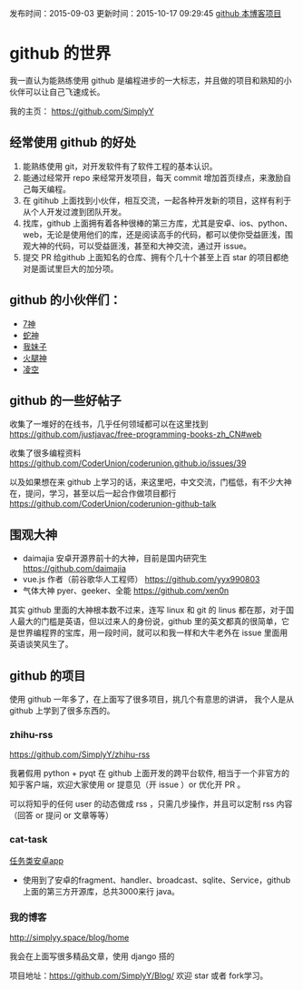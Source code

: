 发布时间：2015-09-03
更新时间：2015-10-17 09:29:45
[github 本博客项目](https://github.com/SimplyY/Blog/)


# github 的世界
我一直认为能熟练使用 github 是编程进步的一大标志，并且做的项目和熟知的小伙伴可以让自己飞速成长。

我的主页： https://github.com/SimplyY

## 经常使用 github 的好处

1. 能熟练使用 git，对开发软件有了软件工程的基本认识。
2. 能通过经常开 repo 来经常开发项目，每天 commit 增加首页绿点，来激励自己每天编程。
3. 在 gitihub 上面找到小伙伴，相互交流，一起各种开发新的项目，这样有利于从个人开发过渡到团队开发。
4. 找库，github 上面拥有着各种很棒的第三方库，尤其是安卓、ios、python、web，无论是使用他们的库，还是阅读高手的代码，都可以使你受益匪浅，围观大神的代码，可以受益匪浅，甚至和大神交流，通过开 issue。
5. 提交 PR 给github 上面知名的仓库、拥有个几十个甚至上百 star 的项目都绝对是面试里巨大的加分项。

## github 的小伙伴们：
- [7神](https://github.com/7sDream)
- [蛇神](https://github.com/CodeFalling)
- [我妹子](https://github.com/putiwangsheng)
- [火腿神](https://github.com/semprathlon)
- [凌空](https://github.com/disoul)



## github 的一些好帖子

收集了一堆好的在线书，几乎任何领域都可以在这里找到 https://github.com/justjavac/free-programming-books-zh_CN#web

收集了很多编程资料 https://github.com/CoderUnion/coderunion.github.io/issues/39

以及如果想在来 github 上学习的话，来这里吧，中文交流，门槛低，有不少大神在，提问，学习，甚至以后一起合作做项目都行
https://github.com/CoderUnion/coderunion-github-talk

## 围观大神
- daimajia 安卓开源界前十的大神，目前是国内研究生 https://github.com/daimajia
- vue.js 作者（前谷歌华人工程师） https://github.com/yyx990803
- 气体大神 pyer、geeker、全能 https://github.com/xen0n

其实 github 里面的大神根本数不过来，连写 linux 和 git 的 linus 都在那，对于国人最大的门槛是英语，但以过来人的身份说，github 里的英文都真的很简单，它是世界编程界的宝库，用一段时间，就可以和我一样和大牛老外在 issue 里面用英语谈笑风生了。

## github 的项目
使用 github 一年多了，在上面写了很多项目，挑几个有意思的讲讲， 我个人是从 github 上学到了很多东西的。

### zhihu-rss

https://github.com/SimplyY/zhihu-rss

我暑假用 python + pyqt 在 github 上面开发的跨平台软件, 相当于一个非官方的知乎客户端，欢迎大家使用 or 提意见（开 issue ）or 优化开 PR 。

可以将知乎的任何 user 的动态做成 rss ，只需几步操作，并且可以定制 rss 内容（回答 or 提问 or 文章等等）

### cat-task

[任务类安卓app](https://github.com/jnSimpler/KillExam)

- 使用到了安卓的fragment、handler、broadcast、sqlite、Service，github 上面的第三方开源库，总共3000来行 java。

### 我的博客

http://simplyy.space/blog/home

我会在上面写很多精品文章，使用 django 搭的

项目地址：https://github.com/SimplyY/Blog/ 欢迎 star 或者 fork学习。
